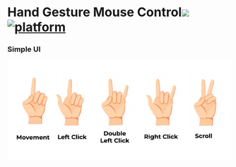 # Hand Gesture Mouse Control[![](https://img.shields.io/badge/python-3.8.5-blue.svg)](https://www.python.org/downloads/) [![platform](https://img.shields.io/badge/platform-windows-green.svg)](https://github.com/VrushabhTawde/Gesture_Controller) 


 
### Simple UI
<img src='https://github.com/VrushabhTawde/Hand-Gesture-Mouse-ai/blob/master/gestures.jpg'>
